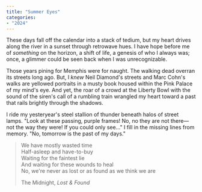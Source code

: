 ```yaml
---
title: "Summer Eyes"
categories:
- "2024"
---
```


These days fall off the calendar into a stack of tedium, but my heart drives along the river in a sunset through retrowave hues.  I have hope before me of *something* on the horizon, a shift of life, a genesis of who I always was; once, a glimmer could be seen back when I was unrecognizable. 

Those years pining for Memphis were for naught.  The walking dead overran its streets long ago.  But, I *knew* Neil Diamond's streets and Marc Cohn's walks are yellowed portraits in a musty book housed within the Pink Palace of my mind's eye.  And yet, the roar of a crowd at the Liberty Bowl with the sound of the siren's call of a rumbling train wrangled my heart toward a past that rails brightly through the shadows. 

I ride my yesteryear's steel stallion of thunder beneath halos of street lamps.  "Look at these passing, purple frames!  No, no they are not there—not the way they were!  If you could only see..."  I fill in the missing lines from memory.  "No, tomorrow is the past of my days."

> We have mostly wasted time  
Half-asleep and have-to-buy    
Waiting for the faintest lie    
And waiting for these wounds to heal    
No, we're never as lost or as found as we think we are  
>  
> The Midnight, *Lost & Found*




